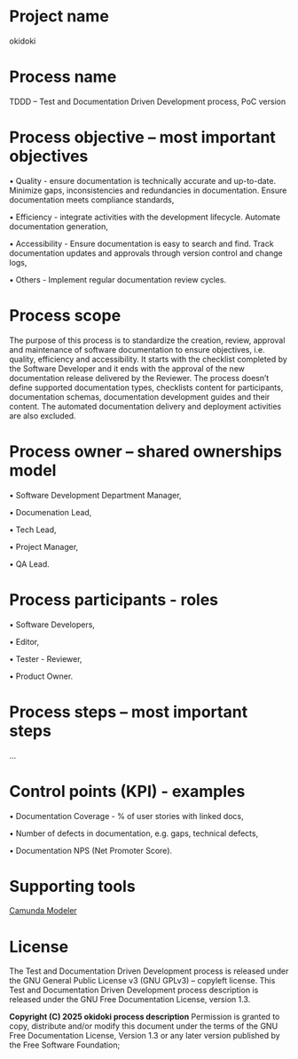 # Project name

okidoki

# Process name

TDDD – Test and Documentation Driven Development process, PoC version

# Process objective – most important objectives

• Quality - ensure documentation is technically accurate and up-to-date. Minimize gaps, inconsistencies and redundancies in documentation. Ensure documentation meets compliance standards,

• Efficiency - integrate activities with the development lifecycle. Automate documentation generation,

• Accessibility - Ensure documentation is easy to search and find. Track documentation updates and approvals through version control and change logs,

• Others - Implement regular documentation review cycles.

# Process scope

The purpose of this process is to standardize the creation, review, approval and maintenance of software documentation to ensure objectives, i.e. quality, efficiency and accessibility. It starts with   the checklist completed by the Software Developer and it ends with the approval of the new documentation release delivered by the Reviewer. The process doesn’t define supported documentation types, checklists content for participants, documentation schemas, documentation development guides and their content. The automated documentation delivery and deployment activities are also excluded.

# Process owner – shared ownerships model

• Software Development Department Manager,

• Documenation Lead,
    
• Tech Lead,

• Project Manager,

• QA Lead.

# Process participants - roles

• Software Developers,

• Editor,
    
• Tester - Reviewer,

• Product Owner.

# Process steps – most important steps

...

# Control points (KPI) - examples

• Documentation Coverage  - % of user stories with linked docs,

• Number of defects in documentation, e.g. gaps, technical defects,

• Documentation NPS (Net Promoter Score).

# Supporting tools

[Camunda Modeler]([https://adres-strony.com](https://camunda.com/download/modeler/))


# License 

The Test and Documentation Driven Development process is released under the GNU General Public License v3 (GNU GPLv3) – copyleft license. This Test and Documentation Driven Development process description is released under the GNU Free Documentation License, version 1.3.

__Copyright (C)  2025 okidoki process description__
Permission is granted to copy, distribute and/or modify this document under the terms of the GNU Free Documentation License, Version 1.3 or any later version published by the Free Software Foundation;




